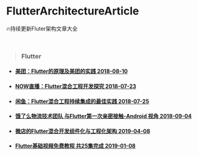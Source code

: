 # FlutterArchitectureArticle
🔥持续更新Fluter架构文章大全


<br />

>  ### Flutter

- #### [美团：Flutter的原理及美团的实践 2018-08-10](https://mp.weixin.qq.com/s/cJjKZCqc8UuzvEtxK1BJCw)

- #### [NOW直播：Flutter混合工程开发探究 2018-07-23](https://juejin.im/post/5b55819ef265da0f8d36615e)

- #### [闲鱼：Flutter混合工程持续集成的最佳实践 2018-07-25](https://yq.aliyun.com/articles/618599)

- #### [饿了么物流技术团队 与Flutter第一次亲密接触-Android 视角 2018-09-04](https://juejin.im/post/5b8d46c3e51d4538e710bc78)

- #### [微店的Flutter混合开发组件化与工程化架构 2019-04-08](https://juejin.im/post/5c346ad8e51d4551ea7f0fdf)

- #### [Flutter基础视频免费教程 共25集完成 2019-01-08](https://juejin.im/post/5c346ad8e51d4551ea7f0fdf)

<br /><br />
